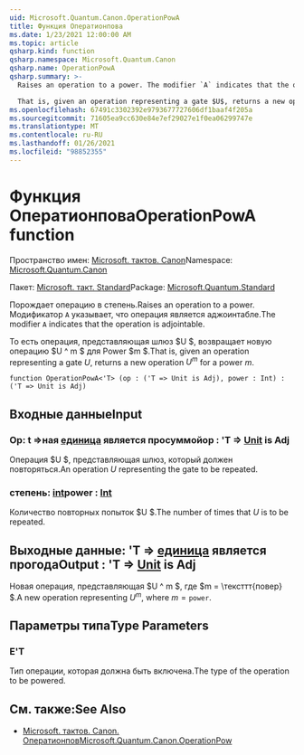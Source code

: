 ```yaml
---
uid: Microsoft.Quantum.Canon.OperationPowA
title: Функция Оператионпова
ms.date: 1/23/2021 12:00:00 AM
ms.topic: article
qsharp.kind: function
qsharp.namespace: Microsoft.Quantum.Canon
qsharp.name: OperationPowA
qsharp.summary: >-
  Raises an operation to a power. The modifier `A` indicates that the operation is adjointable.

  That is, given an operation representing a gate $U$, returns a new operation $U^m$ for a power $m$.
ms.openlocfilehash: 67491c3302392e9793677727606df1baaf4f205a
ms.sourcegitcommit: 71605ea9cc630e84e7ef29027e1f0ea06299747e
ms.translationtype: MT
ms.contentlocale: ru-RU
ms.lasthandoff: 01/26/2021
ms.locfileid: "98852355"
---
```

# <a name="operationpowa-function"></a><span data-ttu-id="ac9c1-102">Функция Оператионпова</span><span class="sxs-lookup"><span data-stu-id="ac9c1-102">OperationPowA function</span></span>

<span data-ttu-id="ac9c1-103">Пространство имен: [Microsoft. тактов. Canon](xref:Microsoft.Quantum.Canon)</span><span class="sxs-lookup"><span data-stu-id="ac9c1-103">Namespace: [Microsoft.Quantum.Canon](xref:Microsoft.Quantum.Canon)</span></span>

<span data-ttu-id="ac9c1-104">Пакет: [Microsoft. такт. Standard](https://nuget.org/packages/Microsoft.Quantum.Standard)</span><span class="sxs-lookup"><span data-stu-id="ac9c1-104">Package: [Microsoft.Quantum.Standard](https://nuget.org/packages/Microsoft.Quantum.Standard)</span></span>


<span data-ttu-id="ac9c1-105">Порождает операцию в степень.</span><span class="sxs-lookup"><span data-stu-id="ac9c1-105">Raises an operation to a power.</span></span>
<span data-ttu-id="ac9c1-106">Модификатор `A` указывает, что операция является аджоинтабле.</span><span class="sxs-lookup"><span data-stu-id="ac9c1-106">The modifier `A` indicates that the operation is adjointable.</span></span>

<span data-ttu-id="ac9c1-107">То есть операция, представляющая шлюз $U $, возвращает новую операцию $U ^ m $ для Power $m $.</span><span class="sxs-lookup"><span data-stu-id="ac9c1-107">That is, given an operation representing a gate $U$, returns a new operation $U^m$ for a power $m$.</span></span>

```qsharp
function OperationPowA<'T> (op : ('T => Unit is Adj), power : Int) : ('T => Unit is Adj)
```


## <a name="input"></a><span data-ttu-id="ac9c1-108">Входные данные</span><span class="sxs-lookup"><span data-stu-id="ac9c1-108">Input</span></span>

### <a name="op--t--unit--is-adj"></a><span data-ttu-id="ac9c1-109">Op: t =>ная [единица](xref:microsoft.quantum.lang-ref.unit)  является просуммой</span><span class="sxs-lookup"><span data-stu-id="ac9c1-109">op : 'T => [Unit](xref:microsoft.quantum.lang-ref.unit)  is Adj</span></span>

<span data-ttu-id="ac9c1-110">Операция $U $, представляющая шлюз, который должен повторяться.</span><span class="sxs-lookup"><span data-stu-id="ac9c1-110">An operation $U$ representing the gate to be repeated.</span></span>


### <a name="power--int"></a><span data-ttu-id="ac9c1-111">степень: [int](xref:microsoft.quantum.lang-ref.int)</span><span class="sxs-lookup"><span data-stu-id="ac9c1-111">power : [Int](xref:microsoft.quantum.lang-ref.int)</span></span>

<span data-ttu-id="ac9c1-112">Количество повторных попыток $U $.</span><span class="sxs-lookup"><span data-stu-id="ac9c1-112">The number of times that $U$ is to be repeated.</span></span>



## <a name="output--t--unit--is-adj"></a><span data-ttu-id="ac9c1-113">Выходные данные: 'T => [единица](xref:microsoft.quantum.lang-ref.unit)  является прогода</span><span class="sxs-lookup"><span data-stu-id="ac9c1-113">Output : 'T => [Unit](xref:microsoft.quantum.lang-ref.unit)  is Adj</span></span>

<span data-ttu-id="ac9c1-114">Новая операция, представляющая $U ^ m $, где $m = \тексттт{повер} $.</span><span class="sxs-lookup"><span data-stu-id="ac9c1-114">A new operation representing $U^m$, where $m = \texttt{power}$.</span></span>

## <a name="type-parameters"></a><span data-ttu-id="ac9c1-115">Параметры типа</span><span class="sxs-lookup"><span data-stu-id="ac9c1-115">Type Parameters</span></span>

### <a name="t"></a><span data-ttu-id="ac9c1-116">Е</span><span class="sxs-lookup"><span data-stu-id="ac9c1-116">'T</span></span>

<span data-ttu-id="ac9c1-117">Тип операции, которая должна быть включена.</span><span class="sxs-lookup"><span data-stu-id="ac9c1-117">The type of the operation to be powered.</span></span>

## <a name="see-also"></a><span data-ttu-id="ac9c1-118">См. также:</span><span class="sxs-lookup"><span data-stu-id="ac9c1-118">See Also</span></span>

- [<span data-ttu-id="ac9c1-119">Microsoft. тактов. Canon. Оператионпов</span><span class="sxs-lookup"><span data-stu-id="ac9c1-119">Microsoft.Quantum.Canon.OperationPow</span></span>](xref:Microsoft.Quantum.Canon.OperationPow)